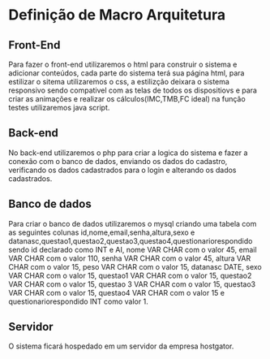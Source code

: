 # Definição de Macro Arquitetura

## Front-End
Para fazer o front-end utilizaremos o html para construir o sistema e adicionar conteúdos, cada parte do sistema terá sua página html, para estilizar o sitema utilizaremos o css, a estilizção deixara o sistema responsivo sendo compativel com as telas de todos os dispositiovs e para criar as animações e realizar os cálculos(IMC,TMB,FC ideal) na função testes utilizaremos java script.   

## Back-end
No back-end utilizaremos o php para criar a logica do sistema e fazer a conexão com o banco de dados, enviando os dados do cadastro, verificando os dados cadastrados para o login e alterando os dados cadastrados.

## Banco de dados
Para criar o banco de dados utilizaremos o mysql criando uma tabela com as seguintes colunas id,nome,email,senha,altura,sexo e datanasc,questao1,questao2,questao3,questao4,questionariorespondido sendo id declarado como INT e AI, nome VAR CHAR com o valor 45, email VAR CHAR com o valor 110, senha VAR CHAR com o valor 45, altura VAR CHAR com o valor 15, peso VAR CHAR com o valor 15, datanasc DATE, sexo VAR CHAR com o valor 15, questao1 VAR CHAR com o valor 15, questao2 VAR CHAR com o valor 15, questao 3 VAR CHAR com o valor 15, questao3 VAR CHAR com o valor 15, questao4 VAR CHAR com o valor 15 e questionariorespondido INT como valor 1.

## Servidor
O sistema ficará hospedado em um servidor da empresa hostgator.
